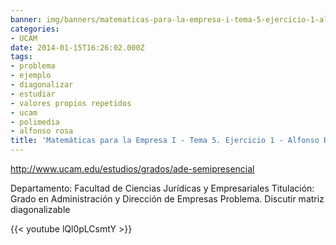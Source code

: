 ```yaml
---
banner: img/banners/matematicas-para-la-empresa-i-tema-5-ejercicio-1-alfonso-rosa.jpg
categories:
- UCAM
date: 2014-01-15T16:26:02.000Z
tags:
- problema
- ejemplo
- diagonalizar
- estudiar
- valores propios repetidos
- ucam
- polimedia
- alfonso rosa
title: 'Matemáticas para la Empresa I - Tema 5. Ejercicio 1 - Alfonso Rosa'
---
```


http://www.ucam.edu/estudios/grados/ade-semipresencial

Departamento: Facultad de Ciencias Jurídicas y Empresariales
Titulación: Grado en Administración y Dirección de Empresas
Problema. Discutir matriz diagonalizable

{{< youtube lQl0pLCsmtY >}}
